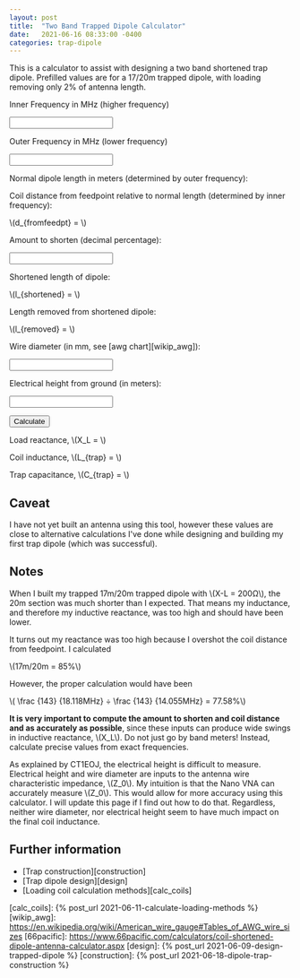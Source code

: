 ```yaml
---
layout: post
title:  "Two Band Trapped Dipole Calculator"
date:   2021-06-16 08:33:00 -0400
categories: trap-dipole
---
```


<script src="https://polyfill.io/v3/polyfill.min.js?features=es6"></script>
<script id="MathJax-script" async src="/assets/js/npm/mathjax/es5/tex-mml-chtml.js"></script>
<script id="mathjs-script" async src="/assets/js/npm/mathjs/math.js"></script>
<script id="scratchpad" async src="/assets/js/custom/two-band-dipole-calc.js"></script>

This is a calculator to assist with designing a two band shortened trap
dipole. Prefilled values are for a 17/20m trapped dipole, with
loading removing only 2% of antenna length.

Inner Frequency in MHz (higher frequency)

<input type="text" id="innerFrequency" name="innerFrequency"/>

Outer Frequency in MHz (lower frequency)

<input type="text" id="outerFrequency" name="outerFrequency"/>

Normal dipole length in meters (determined by outer frequency):

<span id="dipoleLengthSpan"></span>

<input type="text" id="dipoleLength" name="dipoleLength" disabled="disabled" readonly hidden/>

Coil distance from feedpoint relative to normal length (determined by
inner frequency):

<span id="coilFeedpointDistanceSpan">\\(d_{fromfeedpt} = \\)</span>

<input type="text" id="coilFeedpointDistance" name="coilFeedpointDistance" hidden/>

Amount to shorten (decimal percentage):

<input type="text" id="shortenAmount" name="shortenAmount"/>

Shortened length of dipole:

<span id="shortenedLength">\\(l_{shortened} = \\)</span>

Length removed from shortened dipole:

<span id="lengthRemoved">\\(l_{removed} = \\)</span>

Wire diameter (in mm, see [awg chart][wikip_awg]):

<input type="text" id="wireDiameter" name="wireDiameter"/>

Electrical height from ground (in meters):

<input type="text" id="electricalHeight" name="electricalHeight"/>

<button id="calculate" onclick="calcDipoleLength();">Calculate</button>

Load reactance, <span id="reactanceLoadSpan">\\(X_L = \\)</span>

<input type="text" id="reactanceLoad" name="reactanceLoad" disabled="disabled" readonly hidden/>

Coil inductance, <span id="trapInductanceSpan">\\(L_{trap} = \\)</span>

<input type="text" id="trapInductance" name="trapInductance" disabled="disabled" readonly hidden/>

Trap capacitance, <span id="trapCapacitance">\\(C_{trap} = \\)</span>

## Caveat

I have not yet built an antenna using this tool, however these values
are close to alternative calculations I've done while designing and
building my first trap dipole (which was successful).

## Notes

When I built my trapped 17m/20m trapped dipole with \\(X-L = 200Ω\\),
the 20m section was much shorter than I expected. That means my
inductance, and therefore my inductive reactance, was too high and
should have been lower.

It turns out my reactance was too high because I overshot the coil
distance from feedpoint. I calculated

\\(17m/20m = 85\%\\)

However, the proper calculation would have been

\\( \frac {143} {18.118MHz} ÷ \frac {143} {14.055MHz} = 77.58\%\\)

**It is very important to compute the amount to shorten and coil
distance and as accurately as possible**, since these inputs can produce
wide swings in inductive reactance, \\(X_L\\). Do not just go by band
meters! Instead, calculate precise values from exact frequencies.

As explained by CT1EOJ, the electrical height is difficult to measure.
Electrical height and wire diameter are inputs to the antenna wire
characteristic impedance, \\(Z_0\\). My intuition is that the Nano VNA
can accurately measure \\(Z_0\\). This would allow for more accuracy
using this calculator. I will update this page if I find out how to do
that. Regardless, neither wire diameter, nor electrical height seem to
have much impact on the final coil inductance.

## Further information

* [Trap construction][construction]
* [Trap dipole design][design]
* [Loading coil calculation methods][calc_coils]

[calc_coils]: {% post_url 2021-06-11-calculate-loading-methods %}
[wikip_awg]: https://en.wikipedia.org/wiki/American_wire_gauge#Tables_of_AWG_wire_sizes
[66pacific]: https://www.66pacific.com/calculators/coil-shortened-dipole-antenna-calculator.aspx
[design]: {% post_url 2021-06-09-design-trapped-dipole %}
[construction]: {% post_url 2021-06-18-dipole-trap-construction %}
